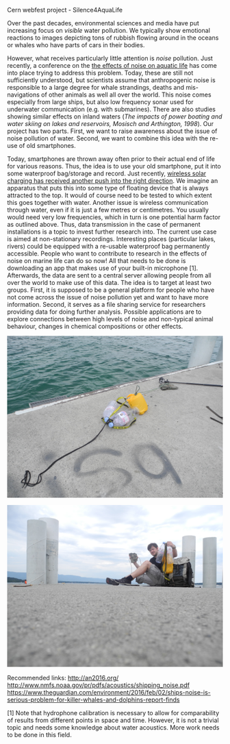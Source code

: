 Cern webfest project - Silence4AquaLife

Over the past decades, environmental sciences and media have put increasing focus on <em>visible</em> water pollution. We typically show emotional reactions to images depicting tons of rubbish flowing around in the oceans or whales who have parts of cars in their bodies.

However, what receives particularly little attention is <em>noise</em> pollution. Just recently, a conference on the <a href="http://an2016.org/ (link is external)">the effects of noise on aquatic life</a> has come into place trying to address this problem. Today, these are still not sufficiently understood, but scientists assume that anthropogenic noise is responsible to a large degree for whale strandings, deaths and mis-navigations of other animals as well all over the world. This noise comes especially from large ships, but also low frequency sonar used for underwater communication (e.g. with submarines). There are also studies showing similar effects on inland waters (<cite>The impacts of power boating and water skiing on lakes and reservoirs, Mosisch and Arthington, 1998</cite>). Our project has two parts. First, we want to raise awareness about the issue of noise pollution of water. Second, we want to combine this idea with the re-use of old smartphones.

Today, smartphones are thrown away often prior to their actual end of life for various reasons. Thus, the idea is to use your old smartphone, put it into some waterproof bag/storage and record. Just recently, <a href="http://spectrum.ieee.org/green-tech/solar/wireless-solar-charging-made-e... (link is external)">wireless solar charging has received another push into the right direction</a>. We imagine an apparatus that puts this into some type of floating device that is always attracted to the top. It would of course need to be tested to which extent this goes together with water. Another issue is wireless communication through water, even if it is just a few metres or centimetres. You usually would need very low frequencies, which in turn is one potential harm factor as outlined above. Thus, data transmission in the case of permanent installations is a topic to invest further research into. The current use case is aimed at non-stationary recordings. Interesting places (particular lakes, rivers) could be equipped with a re-usable waterproof bag permanently accessible. People who want to contribute to research in the effects of noise on marine life can do so now! All that needs to be done is downloading an app that makes use of your built-in microphone [1]. Afterwards, the data are sent to a central server allowing people from all over the world to make use of this data. The idea is to target at least two groups. First, it is supposed to be a general platform for people who have not come across the issue of noise pollution yet and want to have more information. Second, it serves as a file sharing service for researchers providing data for doing further analysis. Possible applications are to explore connections between high levels of noise and non-typical animal behaviour, changes in chemical compositions or other effects.

![alt tag](https://github.com/deivid321/Silence4AquaLife/blob/master/src/main/webapp/DSCN8957.JPG)

![alt tag](https://github.com/deivid321/Silence4AquaLife/blob/master/src/main/webapp/DSCN8956.JPG)

Recommended links:
http://an2016.org/
http://www.nmfs.noaa.gov/pr/pdfs/acoustics/shipping_noise.pdf
https://www.theguardian.com/environment/2016/feb/02/ships-noise-is-serious-problem-for-killer-whales-and-dolphins-report-finds

[1]
Note that hydrophone calibration is necessary to allow for comparability of results from different points in space and time. However, it is not a trivial topic and needs some knowledge about water acoustics. More work needs to be done in this field.
